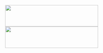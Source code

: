 <a href="https://github.com/devxb/gitanimals">
  <img
    src="https://render.gitanimals.org/lines/Fustigate8933?pet-id=653984873456460794"
    width="300"
    height="70"
  />
</a>

<a href="https://github.com/devxb/gitanimals">
  <img
    src="https://render.gitanimals.org/lines/Fustigate8933?pet-id=653984874161103623"
    width="300"
    height="70"
  />
</a>
  
